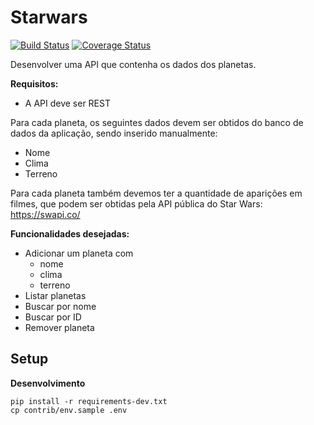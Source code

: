# Starwars

[![Build Status](https://travis-ci.org/nogsantos/drf-starwars.svg?branch=master)](https://travis-ci.org/nogsantos/drf-starwars) [![Coverage Status](https://coveralls.io/repos/github/nogsantos/drf-starwars/badge.svg)](https://coveralls.io/github/nogsantos/drf-starwars)

Desenvolver uma API que contenha os dados dos planetas.

**Requisitos:**

- A API deve ser REST

Para cada planeta, os seguintes dados devem ser obtidos do banco de dados da aplicação, sendo inserido manualmente:

- Nome
- Clima
- Terreno

Para cada planeta também devemos ter a quantidade de aparições em filmes, que podem ser obtidas pela API pública do Star Wars: https://swapi.co/

**Funcionalidades desejadas:**

- Adicionar um planeta com
  - nome
  - clima
  - terreno
- Listar planetas
- Buscar por nome
- Buscar por ID
- Remover planeta


## Setup

**Desenvolvimento**

```console
pip install -r requirements-dev.txt
cp contrib/env.sample .env
```
